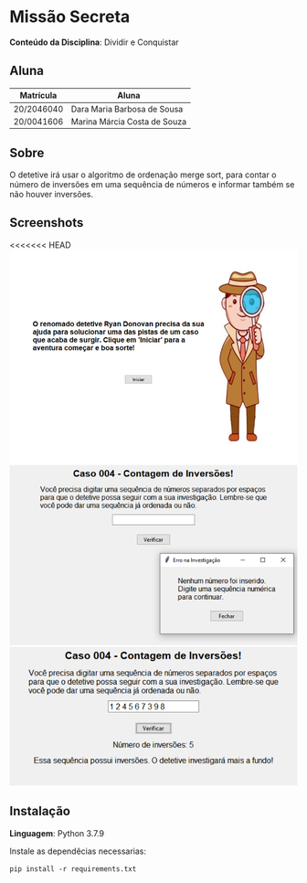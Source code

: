 # Missão Secreta

**Conteúdo da Disciplina**: Dividir e Conquistar <br>

## Aluna
|Matrícula | Aluna |
| -- | -- |
| 20/2046040  |  Dara Maria Barbosa de Sousa  |
| 20/0041606  |  Marina Márcia Costa de Souza |

## Sobre 
O detetive irá usar o algoritmo de ordenação merge sort, para contar o número de inversões em uma sequência de números e informar também se não houver inversões.

## Screenshots
<<<<<<< HEAD
![ScreenShot1](./assets/tela_1.png)
![ScreenShot1](./assets/tela_2.png)
![ScreenShot1](./assets/tela_3.png)

## Instalação 
**Linguagem**: Python 3.7.9<br>

Instale as dependêcias necessarias:

```
pip install -r requirements.txt
```
